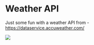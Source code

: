 # Weather API

Just some fun with a weather API from - https://dataservice.accuweather.com/

![](https://github.com/lisabroadhead/WebFun-Coding-Dojo/blob/main/APIs/Screen%20Shot%202022-06-03%20at%2011.08.14%20AM.png) 
